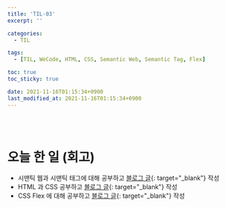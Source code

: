 ```yaml
---
title: 'TIL-03'
excerpt: ''

categories:
  - TIL

tags:
  - [TIL, WeCode, HTML, CSS, Semantic Web, Semantic Tag, Flex]

toc: true
toc_sticky: true

date: 2021-11-16T01:15:34+0900
last_modified_at: 2021-11-16T01:15:34+0900
---
```


<br>
<br>

# 오늘 한 일 (회고)

- 시맨틱 웹과 시맨틱 태그에 대해 공부하고 [블로그 글](../../html-css/html-css-3){: target="\_blank"} 작성
- HTML 과 CSS 공부하고 [블로그 글](../../html-css/html-css-4){: target="\_blank"} 작성
- CSS Flex 에 대해 공부하고 [블로그 글](../../html-css/html-css-5){: target="\_blank"} 작성
